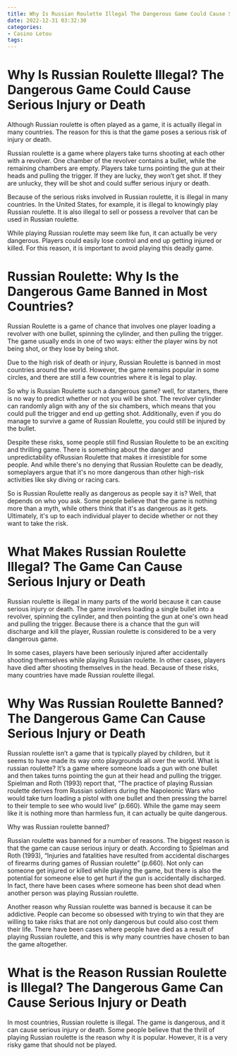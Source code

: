 ```yaml
---
title: Why Is Russian Roulette Illegal The Dangerous Game Could Cause Serious Injury or Death
date: 2022-12-31 03:32:30
categories:
- Casino Letou
tags:
---
```



#  Why Is Russian Roulette Illegal? The Dangerous Game Could Cause Serious Injury or Death

Although Russian roulette is often played as a game, it is actually illegal in many countries. The reason for this is that the game poses a serious risk of injury or death.

Russian roulette is a game where players take turns shooting at each other with a revolver. One chamber of the revolver contains a bullet, while the remaining chambers are empty. Players take turns pointing the gun at their heads and pulling the trigger. If they are lucky, they won’t get shot. If they are unlucky, they will be shot and could suffer serious injury or death.

Because of the serious risks involved in Russian roulette, it is illegal in many countries. In the United States, for example, it is illegal to knowingly play Russian roulette. It is also illegal to sell or possess a revolver that can be used in Russian roulette.

While playing Russian roulette may seem like fun, it can actually be very dangerous. Players could easily lose control and end up getting injured or killed. For this reason, it is important to avoid playing this deadly game.

#  Russian Roulette: Why Is the Dangerous Game Banned in Most Countries?

Russian Roulette is a game of chance that involves one player loading a revolver with one bullet, spinning the cylinder, and then pulling the trigger. The game usually ends in one of two ways: either the player wins by not being shot, or they lose by being shot.

Due to the high risk of death or injury, Russian Roulette is banned in most countries around the world. However, the game remains popular in some circles, and there are still a few countries where it is legal to play.

So why is Russian Roulette such a dangerous game? well, for starters, there is no way to predict whether or not you will be shot. The revolver cylinder can randomly align with any of the six chambers, which means that you could pull the trigger and end up getting shot. Additionally, even if you do manage to survive a game of Russian Roulette, you could still be injured by the bullet.

Despite these risks, some people still find Russian Roulette to be an exciting and thrilling game. There is something about the danger and unpredictability ofRussian Roulette that makes it irresistible for some people. And while there's no denying that Russian Roulette can be deadly, someplayers argue that it's no more dangerous than other high-risk activities like sky diving or racing cars.

So is Russian Roulette really as dangerous as people say it is? Well, that depends on who you ask. Some people believe that the game is nothing more than a myth, while others think that it's as dangerous as it gets. Ultimately, it's up to each individual player to decide whether or not they want to take the risk.

#  What Makes Russian Roulette Illegal? The Game Can Cause Serious Injury or Death

Russian roulette is illegal in many parts of the world because it can cause serious injury or death. The game involves loading a single bullet into a revolver, spinning the cylinder, and then pointing the gun at one's own head and pulling the trigger. Because there is a chance that the gun will discharge and kill the player, Russian roulette is considered to be a very dangerous game.

In some cases, players have been seriously injured after accidentally shooting themselves while playing Russian roulette. In other cases, players have died after shooting themselves in the head. Because of these risks, many countries have made Russian roulette illegal.

#  Why Was Russian Roulette Banned? The Dangerous Game Can Cause Serious Injury or Death

Russian roulette isn’t a game that is typically played by children, but it seems to have made its way onto playgrounds all over the world. What is russian roulette? It’s a game where someone loads a gun with one bullet and then takes turns pointing the gun at their head and pulling the trigger. Spielman and Roth (1993) report that, “The practice of playing Russian roulette derives from Russian soldiers during the Napoleonic Wars who would take turn loading a pistol with one bullet and then pressing the barrel to their temple to see who would live” (p.660). While the game may seem like it is nothing more than harmless fun, it can actually be quite dangerous.

Why was Russian roulette banned?

Russian roulette was banned for a number of reasons. The biggest reason is that the game can cause serious injury or death. According to Spielman and Roth (1993), “Injuries and fatalities have resulted from accidental discharges of firearms during games of Russian roulette” (p.660). Not only can someone get injured or killed while playing the game, but there is also the potential for someone else to get hurt if the gun is accidentally discharged. In fact, there have been cases where someone has been shot dead when another person was playing Russian roulette.

Another reason why Russian roulette was banned is because it can be addictive. People can become so obsessed with trying to win that they are willing to take risks that are not only dangerous but could also cost them their life. There have been cases where people have died as a result of playing Russian roulette, and this is why many countries have chosen to ban the game altogether.

#  What is the Reason Russian Roulette is Illegal? The Dangerous Game Can Cause Serious Injury or Death

In most countries, Russian roulette is illegal. The game is dangerous, and it can cause serious injury or death. Some people believe that the thrill of playing Russian roulette is the reason why it is popular. However, it is a very risky game that should not be played.